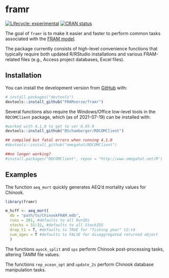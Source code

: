 
<!-- README.md is generated from README.Rmd. Please edit that file -->

# framr

<!-- badges: start -->

[![Lifecycle:
experimental](https://img.shields.io/badge/lifecycle-experimental-orange.svg)](https://lifecycle.r-lib.org/articles/stages.html#experimental)
[![CRAN
status](https://www.r-pkg.org/badges/version/framr)](https://CRAN.R-project.org/package=framr)
<!-- badges: end -->

The goal of `framr` is to make it easier and faster to perform common
tasks associated with the [FRAM
model](https://framverse.github.io/fram_doc/).

The package currently consists of high-level convenience functions that
typically require both updated R/RStudio installations and various
FRAM-related files (e.g., Access project databases, Excel files).

## Installation

You can install the development version from
[GitHub](https://github.com/) with:

``` r
# install.packages("devtools")
devtools::install_github("FRAMverse/framr")
```

Several functions also require the Windows/Office low-level tools in the
`RDCOMClient` package, which (as of 2021-07-19) can be installed with:

``` r
#worked with 4.1.0 to get to ver 0.95-0
devtools::install_github("BSchamberger/RDCOMClient")

## compiled but fatal errors when running 4.1.0
#devtools::install_github("omegahat/RDCOMClient")

##no longer working?
#install.packages("RDCOMClient", repos = "http://www.omegahat.net/R")
```

## Examples

The function `aeq_mort` quickly generates AEQ’d mortality values for
Chinook.

``` r
library(framr)

m_hcff <- aeq_mort(
  db = "path/to/ChinookFRAM.mdb",
  runs = 201, #defaults to all RunIDs
  stocks = 31:32, #defaults to all StockIDS 
  drop_t1 = T, #defaults to TRUE for "fishing year" t2:t4
  sum_ages = T #defaults to FALSE for disaggregated returned object
  )
```

The functions `ayock_split` and `sps` perform Chinook post-processing
tasks, altering TAMM file values.

The functions `rep_ocean_opt` and `update_2s` perform Chinook database
manipulation tasks.
